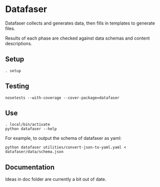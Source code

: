 Datafaser
=========

Datafaser collects and generates data, then fills in templates to generate files.

Results of each phase are checked against data schemas and content descriptions.

Setup
-----

    . setup

Testing
-------

    nosetests --with-coverage --cover-package=datafaser

Use
---

    . local/bin/activate
    python datafaser --help

For example, to output the schema of datafaser as yaml:

    python datafaser utilities/convert-json-to-yaml.yaml < datafaser/data/schema.json

Documentation
-------------

Ideas in doc folder are currently a bit out of date.

